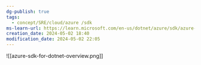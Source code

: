 ```yaml
---
dg-publish: true
tags:
  - concept/SRE/cloud/azure /sdk
ms-learn-url: https://learn.microsoft.com/en-us/dotnet/azure/sdk/azure-sdk-for-dotnet
creation_date: 2024-05-02 18:40
modification_date: 2024-05-02 22:05
---
```

![[azure-sdk-for-dotnet-overview.png]]